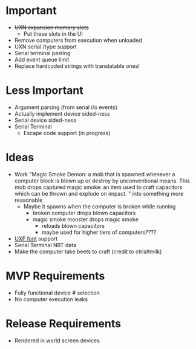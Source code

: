 # Important
* ~~UXN expansion memory slots~~
  * Put these slots in the UI
* Remove computers from execution when unloaded
* UXN serial /type support
* Serial terminal pasting
* Add event queue limit
* Replace hardcoded strings with translatable ones!

# Less Important
* Argument parsing (from serial i/o events)
* Actually implement device sided-ness
* Serial device sided-ness
* Serial Terminal
  * Escape code support (in progress)

# Ideas
* Work "Magic Smoke Demon: a mob that is spawned whenever a computer block is blown up or destroy by unconventional means. This mob drops captured magic smoke: an item used to craft capacitors which can be thrown and explode on impact.
  " into something more reasonable
  * Maybe it spawns when the computer is broken while running
    * broken computer drops blown capacitors
    * magic smoke monster drops magic smoke
      * reloads blown capacitors
      * maybe used for higher tiers of computers????
* [UXF font](https://wiki.xxiivv.com/site/ufx_format.html) support
* Serial Terminal NBT data
* Make the computer take beets to craft (credit to ctrlaltmilk)
  
# MVP Requirements
* Fully functional device # selection
* No computer execution leaks

# Release Requirements
* Rendered in world screen devices
